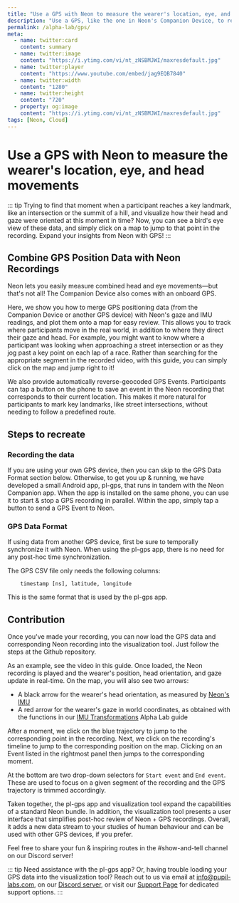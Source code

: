 ```yaml
---
title: "Use a GPS with Neon to measure the wearer's location, eye, and head movements"
description: "Use a GPS, like the one in Neon's Companion Device, to record synchronized location, eye, and head movement data. Visualize it on a map and click to jump there in your recording!"
permalink: /alpha-lab/gps/
meta:
  - name: twitter:card
    content: summary
  - name: twitter:image
    content: "https://i.ytimg.com/vi/nt_zNSBMJWI/maxresdefault.jpg"
  - name: twitter:player
    content: "https://www.youtube.com/embed/jag9EQB7840"
  - name: twitter:width
    content: "1280"
  - name: twitter:height
    content: "720"
  - property: og:image
    content: "https://i.ytimg.com/vi/nt_zNSBMJWI/maxresdefault.jpg"
tags: [Neon, Cloud]
---
```


<script setup>
import TagLinks from '@components/TagLinks.vue'
</script>

# Use a GPS with Neon to measure the wearer's location, eye, and head movements

<!-- <TagLinks :tags="$frontmatter.tags" /> -->

<!-- <Youtube src="3N8jGLYCrNk"/> -->

::: tip
Trying to find that moment when a participant reaches a key landmark, like an intersection or the summit of a hill, and visualize how their head and gaze were oriented at this moment in time? Now, you can see a bird's eye view of these data, and simply click on a map to jump to that point in the recording. Expand your insights from Neon with GPS!
:::

## Combine GPS Position Data with Neon Recordings

Neon lets you easily measure combined head and eye movements—but that's not all! The Companion Device also comes with an onboard GPS.

Here, we show you how to merge GPS positioning data (from the Companion Device or another GPS device) with Neon's gaze and IMU readings, and plot them onto a map for easy review. This allows you to track where participants move in the real world, in addition to where they direct their gaze and head. For example, you might want to know where a participant was looking when approaching a street intersection or as they jog past a key point on each lap of a race. Rather than searching for the appropriate segment in the recorded video, with this guide, you can simply click on the map and jump right to it!

We also provide automatically reverse-geocoded GPS Events. Participants can tap a button on the phone to save an event in the Neon recording that corresponds to their current location. This makes it more natural for participants to mark key landmarks, like street intersections, without needing to follow a predefined route.

## Steps to recreate

### Recording the data

If you are using your own GPS device, then you can skip to the GPS Data Format section below. Otherwise, to get you up & running, we have developed a small Android app, pl-gps, that runs in tandem with the Neon Companion app. When the app is installed on the same phone, you can use it to start & stop a GPS recording in parallel. Within the app, simply tap a button to send a GPS Event to Neon.

### GPS Data Format

If using data from another GPS device, first be sure to temporally synchronize it with Neon. When using the pl-gps app, there is no need for any post-hoc time synchronization.

The GPS CSV file only needs the following columns:

```
    timestamp [ns], latitude, longitude
```

This is the same format that is used by the pl-gps app.

## Contribution

Once you've made your recording, you can now load the GPS data and corresponding Neon recording into the visualization tool. Just follow the steps at the Github repository.

As an example, see the video in this guide. Once loaded, the Neon recording is played and the wearer's position, head orientation, and gaze update in real-time. On the map, you will also see two arrows:

- A black arrow for the wearer's head orientation, as measured by [Neon's IMU](https://docs.pupil-labs.com/neon/data-collection/data-streams/#movement-imu-data)
- A red arrow for the wearer's gaze in world coordinates, as obtained with the functions in our [IMU Transformations](https://docs.pupil-labs.com/alpha-lab/imu-transformations/) Alpha Lab guide

After a moment, we click on the blue trajectory to jump to the corresponding point in the recording. Next, we click on the recording's timeline to jump to the corresponding position on the map. Clicking on an Event listed in the rightmost panel then jumps to the corresponding moment.

At the bottom are two drop-down selectors for `Start event` and `End event`. These are used to focus on a given segment of the recording and the GPS trajectory is trimmed accordingly.

Taken together, the pl-gps app and visualization tool expand the capabilities of a standard Neon bundle. In addition, the visualization tool presents a user interface that simplifies post-hoc review of Neon + GPS recordings. Overall, it adds a new data stream to your studies of human behaviour and can be used with other GPS devices, if you prefer.

Feel free to share your fun & inspiring routes in the #show-and-tell channel on our Discord server!

::: tip
Need assistance with the pl-gps app? Or, having trouble loading your GPS data into the visualization tool? Reach out to us via email at [info@pupil-labs.com](mailto:info@pupil-labs.com), on our [Discord server](https://pupil-labs.com/chat/), or visit our [Support Page](https://pupil-labs.com/products/support/) for dedicated support options.
:::
